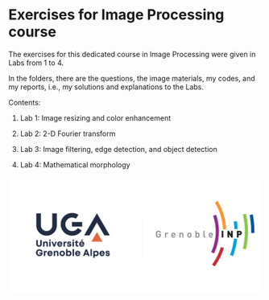 # Exercises for Image Processing course
The exercises for this dedicated course in Image Processing were given in Labs from 1 to 4. 

In the folders, there are the questions, the image materials, my codes, and my reports, i.e., my solutions and explanations to the Labs.

Contents:

1. Lab 1: Image resizing and color enhancement

2. Lab 2: 2-D Fourier transform

3. Lab 3: Image filtering, edge detection, and object detection

4. Lab 4: Mathematical morphology

![UGA logo](https://github.com/TRAN-Gia-Quoc-Bao/Course-Image-Processing/blob/master/logoUGA.jpg)
